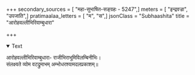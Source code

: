 +++
secondary_sources = [ "महा-सुभाषित-सङ्ग्रहः - 5247",]
meters = [ "इन्द्रवज्रा", "उपजाति",]
pratimaalaa_letters = [ "म", "स",]
jsonClass = "Subhaashita"
title = "आरोहवल्लीभिरिवाम्बुधारा"

+++

<details open><summary>Text</summary>

आरोहवल्लीभिरिवाम्बुधारा- राजीभिराभूमिविलम्बिनीभिः।  
संलक्ष्यते व्योम वटद्रुमाभम् अम्भोधरश्यामदलप्रकाशम्॥
</details>
